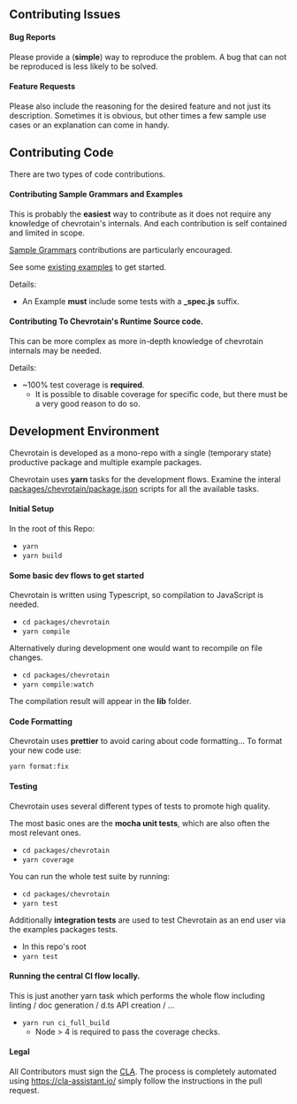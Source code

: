 ## Contributing Issues

#### Bug Reports

Please provide a (**simple**) way to reproduce the problem.
A bug that can not be reproduced is less likely to be solved.

#### Feature Requests

Please also include the reasoning for the desired feature and not just its description.
Sometimes it is obvious, but other times a few sample use cases or an explanation
can come in handy.

## Contributing Code

There are two types of code contributions.

#### Contributing Sample Grammars and Examples

This is probably the **easiest** way to contribute as it does not require any knowledge of chevrotain's internals.
And each contribution is self contained and limited in scope.

[Sample Grammars][sample_grammars] contributions are particularly encouraged.

See some [existing examples][examples] to get started.

Details:

-   An Example **must** include some tests with a **\_spec.js** suffix.

#### Contributing To Chevrotain's Runtime Source code.

This can be more complex as more in-depth knowledge of chevrotain internals may be needed.

Details:

-   ~100% test coverage is **required**.
    -   It is possible to disable coverage for specific code, but there must be a very good reason to do so.

## Development Environment

Chevrotain is developed as a mono-repo with a single (temporary state) productive package
and multiple example packages.

Chevrotain uses **yarn** tasks for the development flows.
Examine the interal [packages/chevrotain/package.json][package] scripts for all the available tasks.

#### Initial Setup

In the root of this Repo:

-   `yarn`
-   `yarn build`

#### Some basic dev flows to get started

Chevrotain is written using Typescript, so compilation to JavaScript is needed.

-   `cd packages/chevrotain`
-   `yarn compile`

Alternatively during development one would want to recompile on file changes.

-   `cd packages/chevrotain`
-   `yarn compile:watch`

The compilation result will appear in the **lib** folder.

#### Code Formatting

Chevrotain uses **prettier** to avoid caring about code formatting...
To format your new code use:

`yarn format:fix`

#### Testing

Chevrotain uses several different types of tests to promote high quality.

The most basic ones are the **mocha unit tests**, which are also often the most relevant ones.

-   `cd packages/chevrotain`
-   `yarn coverage`

You can run the whole test suite by running:

-   `cd packages/chevrotain`
-   `yarn test`

Additionally **integration tests** are used to test Chevrotain as an end user via the examples packages
tests.

-   In this repo's root
-   `yarn test`

#### Running the central CI flow locally.

This is just another yarn task which performs the whole flow
including linting / doc generation / d.ts API creation / ...

-   `yarn run ci_full_build`
    -   Node > 4 is required to pass the coverage checks.

#### Legal

All Contributors must sign the [CLA][cla].
The process is completely automated using https://cla-assistant.io/
simply follow the instructions in the pull request.

[examples]: https://github.com/SAP/chevrotain/tree/master/examples
[sample_grammars]: https://github.com/SAP/chevrotain/tree/master/examples/grammars
[cla]: https://cla-assistant.io/SAP/chevrotain
[package]: https://github.com/SAP/chevrotain/blob/master/packages/chevrotain/package.json
